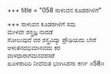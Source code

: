 +++
title = "058 ಸಾಳುವನ ಕೂಡರಗಿಳಿಗೆ"

+++
ಸಾಳುವನ ಕೂಡರಗಿಳಿಗೆ ಸಮ  
ಮೇಳವೇ ಶಸ್ತ್ರಜ್ಞ ನಾದಡೆ  
ಸೋಲುವುದೆ ವರ ಶಸ್ತ್ರವಿದ್ಯಾ ಪ್ರೌಢಿಯದು ಬೇರೆ  
ಆಳುತನದಭಿಮಾನವದು ಕರ  
ವಾಳಧಾರಾಗಮನವರಸರೆ  
ಖೂಳರಾದಿರಿ ನೀವೆನುತ ಭಂಗಿಸಿದನಾ ಕರ್ಣ      ॥58॥
